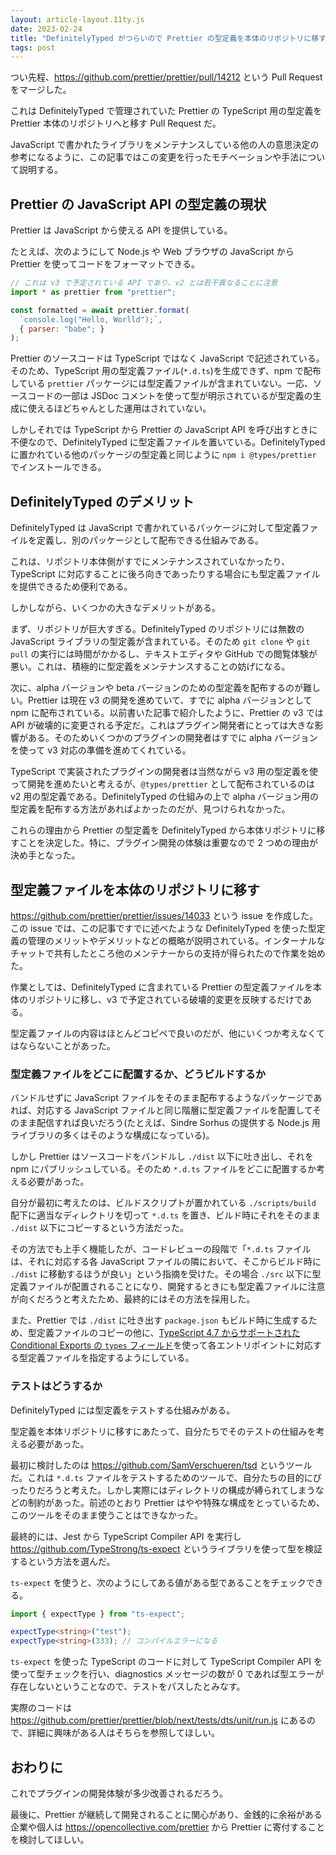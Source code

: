 ```yaml
---
layout: article-layout.11ty.js
date: 2023-02-24
title: "DefinitelyTyped がつらいので Prettier の型定義を本体のリポジトリに移すことにした"
tags: post
---
```


つい先程、https://github.com/prettier/prettier/pull/14212 という Pull Request をマージした。

これは DefinitelyTyped で管理されていた Prettier の TypeScript 用の型定義を Prettier 本体のリポジトリへと移す Pull Request だ。

JavaScript で書かれたライブラリをメンテナンスしている他の人の意思決定の参考になるように、この記事ではこの変更を行ったモチベーションや手法について説明する。

## Prettier の JavaScript API の型定義の現状

Prettier は JavaScript から使える API を提供している。

たとえば、次のようにして Node.js や Web ブラウザの JavaScript から Prettier を使ってコードをフォーマットできる。

```js
// これは v3 で予定されている API であり、v2 とは若干異なることに注意
import * as prettier from "prettier";

const formatted = await prettier.format(
  `console.log("Hello, Worlld");`,
  { parser: "babe"; }
);
```

Prettier のソースコードは TypeScript ではなく JavaScript で記述されている。そのため、TypeScript 用の型定義ファイル(`*.d.ts`)を生成できず、npm で配布している `prettier` パッケージには型定義ファイルが含まれていない。一応、ソースコードの一部は JSDoc コメントを使って型が明示されているが型定義の生成に使えるほどちゃんとした運用はされていない。

しかしそれでは TypeScript から Prettier の JavaScript API を呼び出すときに不便なので、DefinitelyTyped に型定義ファイルを置いている。DefinitelyTyped に置かれている他のパッケージの型定義と同じように `npm i @types/prettier` でインストールできる。

## DefinitelyTyped のデメリット

DefinitelyTyped は JavaScript で書かれているパッケージに対して型定義ファイルを定義し、別のパッケージとして配布できる仕組みである。

これは、リポジトリ本体側がすでにメンテナンスされていなかったり、TypeScript に対応することに後ろ向きであったりする場合にも型定義ファイルを提供できるため便利である。

しかしながら、いくつかの大きなデメリットがある。

まず、リポジトリが巨大すぎる。DefinitelyTyped のリポジトリには無数の JavaScript ライブラリの型定義が含まれている。そのため `git clone` や `git pull` の実行には時間がかかるし、テキストエディタや GitHub での閲覧体験が悪い。これは、積極的に型定義をメンテナンスすることの妨げになる。

次に、alpha バージョンや beta バージョンのための型定義を配布するのが難しい。Prettier は現在 v3 の開発を進めていて、すでに alpha バージョンとして npm に配布されている。以前書いた記事で紹介したように、Prettier の v3 では API が破壊的に変更される予定だ。これはプラグイン開発者にとっては大きな影響がある。そのためいくつかのプラグインの開発者はすでに alpha バージョンを使って v3 対応の準備を進めてくれている。

TypeScript で実装されたプラグインの開発者は当然ながら v3 用の型定義を使って開発を進めたいと考えるが、`@types/prettier` として配布されているのは v2 用の型定義である。DefinitelyTyped の仕組みの上で alpha バージョン用の型定義を配布する方法があればよかったのだが、見つけられなかった。

これらの理由から Prettier の型定義を DefinitelyTyped から本体リポジトリに移すことを決定した。特に、プラグイン開発の体験は重要なので 2 つめの理由が決め手となった。

## 型定義ファイルを本体のリポジトリに移す

https://github.com/prettier/prettier/issues/14033 という issue を作成した。この issue では、この記事ですでに述べたような DefinitelyTyped を使った型定義の管理のメリットやデメリットなどの概略が説明されている。インターナルなチャットで共有したところ他のメンテナーからの支持が得られたので作業を始めた。

作業としては、DefinitelyTyped に含まれている Prettier の型定義ファイルを本体のリポジトリに移し、v3 で予定されている破壊的変更を反映するだけである。

型定義ファイルの内容はほとんどコピペで良いのだが、他にいくつか考えなくてはならないことがあった。

### 型定義ファイルをどこに配置するか、どうビルドするか

バンドルせずに JavaScript ファイルをそのまま配布するようなパッケージであれば、対応する JavaScript ファイルと同じ階層に型定義ファイルを配置してそのまま配信すれば良いだろう(たとえば、Sindre Sorhus の提供する Node.js 用ライブラリの多くはそのような構成になっている)。

しかし Prettier はソースコードをバンドルし `./dist` 以下に吐き出し、それを npm にパブリッシュしている。そのため `*.d.ts` ファイルをどこに配置するか考える必要があった。

自分が最初に考えたのは、ビルドスクリプトが置かれている `./scripts/build` 配下に適当なディレクトリを切って `*.d.ts` を置き、ビルド時にそれをそのまま `./dist` 以下にコピーするという方法だった。

その方法でも上手く機能したが、コードレビューの段階で「`*.d.ts` ファイルは、それに対応する各 JavaScript ファイルの隣において、そこからビルド時に `./dist` に移動するほうが良い」という指摘を受けた。その場合 `./src` 以下に型定義ファイルが配置されることになり、開発するときにも型定義ファイルに注意が向くだろうと考えたため、最終的にはその方法を採用した。

また、Prettier では `./dist` に吐き出す `package.json` もビルド時に生成するため、型定義ファイルのコピーの他に、[TypeScript 4.7 からサポートされた Conditional Exports の `types` フィールド](https://www.typescriptlang.org/docs/handbook/release-notes/typescript-4-7.html#packagejson-exports-imports-and-self-referencing)を使って各エントリポイントに対応する型定義ファイルを指定するようにしている。

### テストはどうするか

DefinitelyTyped には型定義をテストする仕組みがある。

型定義を本体リポジトリに移すにあたって、自分たちでそのテストの仕組みを考える必要があった。

最初に検討したのは https://github.com/SamVerschueren/tsd というツールだ。これは `*.d.ts` ファイルをテストするためのツールで、自分たちの目的にぴったりだろうと考えた。しかし実際にはディレクトリの構成が縛られてしまうなどの制約があった。前述のとおり Prettier はやや特殊な構成をとっているため、このツールをそのまま使うことはできなかった。

最終的には、Jest から TypeScript Compiler API を実行し https://github.com/TypeStrong/ts-expect というライブラリを使って型を検証するという方法を選んだ。

`ts-expect` を使うと、次のようにしてある値がある型であることをチェックできる。

```ts
import { expectType } from "ts-expect";

expectType<string>("test");
expectType<string>(333); // コンパイルエラーになる
```

`ts-expect` を使った TypeScript のコードに対して TypeScript Compiler API を使って型チェックを行い、diagnostics メッセージの数が 0 であれば型エラーが存在しないということなので、テストをパスしたとみなす。

実際のコードは https://github.com/prettier/prettier/blob/next/tests/dts/unit/run.js にあるので、詳細に興味がある人はそちらを参照してほしい。

## おわりに

これでプラグインの開発体験が多少改善されるだろう。

最後に、Prettier が継続して開発されることに関心があり、金銭的に余裕がある企業や個人は https://opencollective.com/prettier から Prettier に寄付することを検討してほしい。
